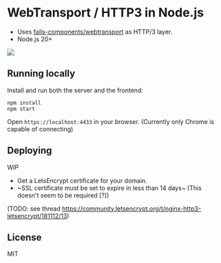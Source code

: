 # WebTransport / HTTP3 in Node.js

- Uses [fails-components/webtransport](https://github.com/fails-components/webtransport) as HTTP/3 layer.
- Node.js 20+

![](screenshot.png)

## Running locally

Install and run both the server and the frontend:

```
npm install
npm start
```

Open `https://localhost:4433` in your browser. (Currently only Chrome is capable of connecting)

## Deploying

WIP

- Get a LetsEncrypt certificate for your domain.
- ~SSL certificate must be set to expire in less than 14 days~ (This doesn't seem to be required [?])

(TODO: see thread https://community.letsencrypt.org/t/nginx-http3-letsencrypt/181112/13)

## License

MIT
